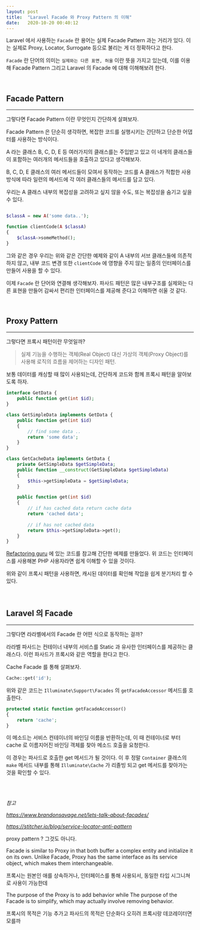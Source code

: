 ```yaml
---
layout: post
title:  "Laravel Facade 와 Proxy Pattern 의 이해"
date:   2020-10-20 00:40:12
---
```


Laravel 에서 사용하는 `Facade` 란 용어는 실제 Facade Pattern 과는 거리가 있다. 이는 실제로 Proxy, Locator, Surrogate 등으로 불리는 게 더 정확하다고 한다.

`Facade` 란 단어의 의미는 `실제와는 다른 표면, 허울` 이란 뜻을 가지고 있는데, 이를 이용 해 Facade Pattern 그리고 Laravel 의 Facade 에 대해 이해해보려 한다.

<br>

## Facade Pattern

---

그렇다면 Facade Pattern 이란 무엇인지 간단하게 살펴보자.

Facade Pattern 은 단순히 생각하면, 복잡한 코드를 실행시키는 간단하고 단순한 어댑터를 사용하는 방식이다.

A 라는 클래스 B, C, D, E 등 여러가지의 클래스를는 주입받고 있고 이 네개의 클래스들이 포함하는 여러개의 메서드들을 호출하고 있다고 생각해보자.

B, C, D, E 클래스의 여러 메서드들이 모여서 동작하는 코드를 A 클래스가 적합한 사용 방식에 따라 일련의 메서드에 각 여러 클래스들의 메서드를 담고 있다.

우리는 A 클래스 내부의 복잡성을 고려하고 싶지 않을 수도, 또는 복잡성을 숨기고 싶을 수 있다.

```php

$classA = new A('some data..');

function clientCode(A $classA)
{
    $classA->someMethod();
}

```

그와 같은 경우 우리는 위와 같은 간단한 예제와 같이 A 내부의 서브 클래스들에 의존적하지 않고, 내부 코드 변경 또한 `clientCode` 에 영향을 주지 않는 일종의 인터페이스를 만들어 사용을 할 수 있다.

이제 `Facade` 란 단어와 연결해 생각해보자. 파사드 패턴은 많은 내부구조를 실제와는 다른 표현을 만들어 감싸서 편리한 인터페이스를 제공해 준다고 이해하면 쉬울 것 같다.

<br>

## Proxy Pattern

---

그렇다면 프록시 패턴이란 무엇일까?

> 실제 기능을 수행하는 객체(Real Object) 대신 가상의 객체(Proxy Object)를 사용해 로직의 흐름을 제어하는 디자인 패턴.

보통 데이터를 캐싱할 때 많이 사용되는데, 간단하게 코드와 함께 프록시 패턴을 알아보도록 하자.

```php
interface GetData {
    public function get(int $id);
}

class GetSimpleData implements GetData {
    public function get(int $id)
    {
        // find some data ..
        return 'some data';
    }
}

class GetCacheData implements GetData {
    private GetSimpleData $getSimpleData;
    public function __construct(GetSimpleData $getSimpleData) 
    {
        $this->getSimpleData = $getSimpleData;
    }

    public function get(int $id)
    {
        // if has cached data return cache data
        return 'cached data';
    
        // if has not cached data   
        return $this->getSimpleData->get();
    }
}
```

[Refactoring guru](https://refactoring.guru/design-patterns/proxy/php/example) 에 있는 코드를 참고해 간단한 예제를 만들었다. 위 코드는 인터페이스를 사용해본 PHP 사용자라면 쉽게 이해할 수 있을 것이다.

위와 같이 프록시 패턴을 사용하면, 캐시된 데이터를 확인해 작업을 쉽게 분기처리 할 수 있다.

<br>

## Laravel 의 Facade

---

그렇다면 라라벨에서의 Facade 란 어떤 식으로 동작하는 걸까?

라라벨 파사드는 컨테이너 내부의 서비스를 Static 과 유사한 인터페이스를 제공하는 클래스다. 이런 파사드가 프록시와 같은 역할을 한다고 한다.

Cache Facade 를 통해 살펴보자.

```php
Cache::get('id');
```

위와 같은 코드는 `Illuminate\Support\Facades` 의 `getFacadeAccessor` 메서드를 호출한다.

```php
protected static function getFacadeAccessor()
{
    return 'cache';
}
```

이 메소드는 서비스 컨테이너의 바인딩 이름을 반환하는데, 이 때 컨테이너로 부터 cache 로 이름지어진 바인딩 객체를 찾아 메소드 호출을 요청한다.

이 경우는 파사드로 호출한 get 메서드가 될 것이다. 이 후 정말 `Container` 클래스의 `make` 메서드 내부를 통해 `Illuminate\Cache` 가 리졸빙 되고 get 메서드를 찾아가는 것을 확인할 수 있다.

<br><br>

_참고_

_https://www.brandonsavage.net/lets-talk-about-facades/_

_https://stitcher.io/blog/service-locator-anti-pattern_

proxy pattern ? 그것도 아니다.

Facade is similar to Proxy in that both buffer a complex entity and initialize it on its own. Unlike Facade, Proxy has the same interface as its service object, which makes them interchangeable.

프록시는 원본인 애를 상속하거나, 인터페이스를 통해
사용되서, 동일한 타입 시그니쳐로 사용이 가능한데

The purpose of the Proxy is to add behavior while The purpose of the Facade is to simplify, which may actually involve removing behavior.

프록시의 목적은 기능 추가고
파사드의 목적은 단순화다
오히려 프록시랑 데코레이터면 모를까

<br><br><br>
